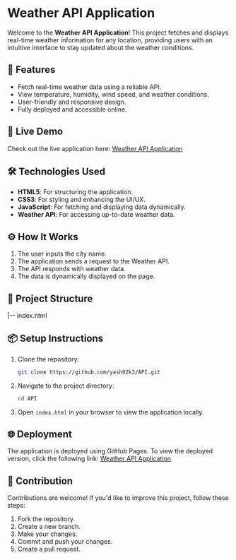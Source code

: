 # Weather API Application

Welcome to the **Weather API Application**! This project fetches and displays real-time weather information for any location, providing users with an intuitive interface to stay updated about the weather conditions.

## 🌟 Features

- Fetch real-time weather data using a reliable API.
- View temperature, humidity, wind speed, and weather conditions.
- User-friendly and responsive design.
- Fully deployed and accessible online.

## 🚀 Live Demo

Check out the live application here: [Weather API Application](https://yash02k3.github.io/API/)

## 🛠️ Technologies Used

- **HTML5**: For structuring the application.
- **CSS3**: For styling and enhancing the UI/UX.
- **JavaScript**: For fetching and displaying data dynamically.
- **Weather API**: For accessing up-to-date weather data.

## ⚙️ How It Works

1. The user inputs the city name.
2. The application sends a request to the Weather API.
3. The API responds with weather data.
4. The data is dynamically displayed on the page.

## 📂 Project Structure
|-- index.html

## 📦 Setup Instructions

1. Clone the repository:
   ```bash
   git clone https://github.com/yash02k3/API.git
   ```

2. Navigate to the project directory:
   ```bash
   cd API
   ```

3. Open `index.html` in your browser to view the application locally.

## 🌐 Deployment

The application is deployed using GitHub Pages. To view the deployed version, click the following link: [Weather API Application](https://yash02k3.github.io/API/)

## 🤝 Contribution

Contributions are welcome! If you'd like to improve this project, follow these steps:

1. Fork the repository.
2. Create a new branch.
3. Make your changes.
4. Commit and push your changes.
5. Create a pull request.





